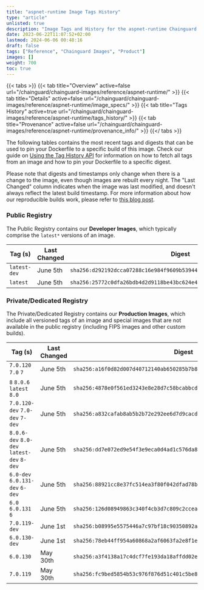 ```yaml
---
title: "aspnet-runtime Image Tags History"
type: "article"
unlisted: true
description: "Image Tags and History for the aspnet-runtime Chainguard Image"
date: 2023-06-22T11:07:52+02:00
lastmod: 2024-06-06 00:48:16
draft: false
tags: ["Reference", "Chainguard Images", "Product"]
images: []
weight: 700
toc: true
---
```


{{< tabs >}}
{{< tab title="Overview" active=false url="/chainguard/chainguard-images/reference/aspnet-runtime/" >}}
{{< tab title="Details" active=false url="/chainguard/chainguard-images/reference/aspnet-runtime/image_specs/" >}}
{{< tab title="Tags History" active=true url="/chainguard/chainguard-images/reference/aspnet-runtime/tags_history/" >}}
{{< tab title="Provenance" active=false url="/chainguard/chainguard-images/reference/aspnet-runtime/provenance_info/" >}}
{{</ tabs >}}

The following tables contains the most recent tags and digests that can be used to pin your Dockerfile to a specific build of this image. Check our guide on [Using the Tag History API](/chainguard/chainguard-images/using-the-tag-history-api/) for information on how to fetch all tags from an image and how to pin your Dockerfile to a specific digest.

Please note that digests and timestamps only change when there is a change to the image, even though images are rebuilt every night. The "Last Changed" column indicates when the image was last modified, and doesn't always reflect the latest build timestamp. For more information about how our reproducible builds work, please refer to [this blog post](https://www.chainguard.dev/unchained/reproducing-chainguards-reproducible-image-builds).

### Public Registry
The Public Registry contains our **Developer Images**, which typically comprise the `latest*` versions of an image.

| Tag (s)       | Last Changed | Digest                                                                    |
|---------------|--------------|---------------------------------------------------------------------------|
|  `latest-dev` | June 5th     | `sha256:d292192dcca07288c16e984f9609b53944cfa8896e300f4f231673a62761671f` |
|  `latest`     | June 5th     | `sha256:25772c0dfa26bdb4d2d9118be43bc624e4d6a0bae445b6c1b313cd061212d79a` |


### Private/Dedicated Registry
The Private/Dedicated Registry contains our **Production Images**, which include all versioned tags of an image and special images that are not available in the public registry (including FIPS images and other custom builds).

| Tag (s)                                     | Last Changed | Digest                                                                    |
|---------------------------------------------|--------------|---------------------------------------------------------------------------|
|  `7.0.120` `7.0` `7`                        | June 5th     | `sha256:a16f0d82d007d40712140ab650285b7b809cb26b60892b97dfd91950d562cdda` |
|  `8` `8.0.6` `latest` `8.0`                 | June 5th     | `sha256:4878e0f561ed3243e8e28d7c58bcabbcd285ed3419df29527578175c8827dd83` |
|  `7.0.120-dev` `7.0-dev` `7-dev`            | June 5th     | `sha256:a832cafab8ab5b2b72e292ee6d7d9cacd5f19a6ee04b1c6a1079251eb9a769fc` |
|  `8.0.6-dev` `8.0-dev` `latest-dev` `8-dev` | June 5th     | `sha256:dd7e072ed9e54f3e9eca0d4ad1c576da8749bb333903d6ed0162df41b6c13386` |
|  `6.0-dev` `6.0.131-dev` `6-dev`            | June 5th     | `sha256:88921cc8e37fc514ea3f80f042dfad78baf327ddb73dbcef48d1613d473362b8` |
|  `6.0` `6.0.131` `6`                        | June 5th     | `sha256:126d08949863c340f4cb3d7c809c2cceadea446f2a4245fea948eabb31589afa` |
|  `7.0.119-dev`                              | June 1st     | `sha256:b08995e5575446a7c97bf18c90350892acaf29b90340eadf31cdcb5a4f896285` |
|  `6.0.130-dev`                              | June 1st     | `sha256:78eb44ff954a60868a2af6063fa2e8f1ed205168f7a624fa45bbc725f001bf10` |
|  `6.0.130`                                  | May 30th     | `sha256:a3f4138a17c4dcf7fe193da18affdd02e695a3ee10178b93ffe2d249a89bea83` |
|  `7.0.119`                                  | May 30th     | `sha256:fc9bed5854b53c976f876d51c401c5be8275eb7cd6a6d08f159079df0119d329` |


